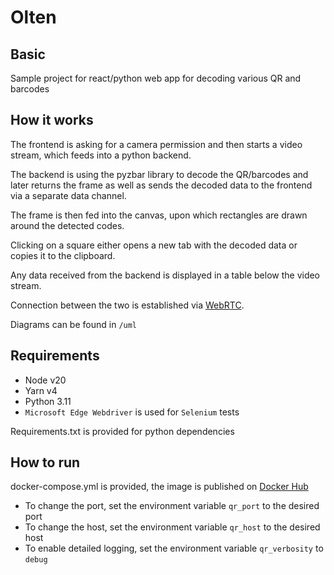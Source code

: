 # Olten

## Basic

Sample project for react/python web app for decoding various QR and barcodes

## How it works

The frontend is asking for a camera permission and then starts a video stream, which feeds into a python backend.

The backend is using the pyzbar library to decode the QR/barcodes and later returns the frame as well as sends the decoded data to the frontend via a separate data channel.

The frame is then fed into the canvas, upon which rectangles are drawn around the detected codes.

Clicking on a square either opens a new tab with the decoded data or copies it to the clipboard.

Any data received from the backend is displayed in a table below the video stream.

Connection between the two is established via [WebRTC](https://webrtc.org/).

Diagrams can be found in `/uml`

## Requirements

- Node v20
- Yarn v4
- Python 3.11
- `Microsoft Edge Webdriver` is used for `Selenium` tests

Requirements.txt is provided for python dependencies

## How to run

docker-compose.yml is provided, the image is published on [Docker Hub](https://hub.docker.com/r/iamquoz/scanner)

- To change the port, set the environment variable `qr_port` to the desired port
- To change the host, set the environment variable `qr_host` to the desired host
- To enable detailed logging, set the environment variable `qr_verbosity` to `debug`
